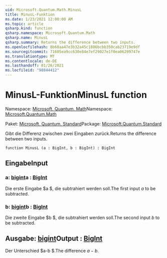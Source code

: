 ```yaml
---
uid: Microsoft.Quantum.Math.MinusL
title: MinusL-Funktion
ms.date: 1/23/2021 12:00:00 AM
ms.topic: article
qsharp.kind: function
qsharp.namespace: Microsoft.Quantum.Math
qsharp.name: MinusL
qsharp.summary: Returns the difference between two inputs.
ms.openlocfilehash: 8b68aa47e3b32a45c1886bcbb350cab23719e9df
ms.sourcegitcommit: 71605ea9cc630e84e7ef29027e1f0ea06299747e
ms.translationtype: MT
ms.contentlocale: de-DE
ms.lasthandoff: 01/26/2021
ms.locfileid: "98844412"
---
```

# <a name="minusl-function"></a><span data-ttu-id="9c926-102">MinusL-Funktion</span><span class="sxs-lookup"><span data-stu-id="9c926-102">MinusL function</span></span>

<span data-ttu-id="9c926-103">Namespace: [Microsoft. Quantum. Math](xref:Microsoft.Quantum.Math)</span><span class="sxs-lookup"><span data-stu-id="9c926-103">Namespace: [Microsoft.Quantum.Math](xref:Microsoft.Quantum.Math)</span></span>

<span data-ttu-id="9c926-104">Paket: [Microsoft. Quantum. Standard](https://nuget.org/packages/Microsoft.Quantum.Standard)</span><span class="sxs-lookup"><span data-stu-id="9c926-104">Package: [Microsoft.Quantum.Standard](https://nuget.org/packages/Microsoft.Quantum.Standard)</span></span>


<span data-ttu-id="9c926-105">Gibt die Differenz zwischen zwei Eingaben zurück.</span><span class="sxs-lookup"><span data-stu-id="9c926-105">Returns the difference between two inputs.</span></span>

```qsharp
function MinusL (a : BigInt, b : BigInt) : BigInt
```


## <a name="input"></a><span data-ttu-id="9c926-106">Eingabe</span><span class="sxs-lookup"><span data-stu-id="9c926-106">Input</span></span>

### <a name="a--bigint"></a><span data-ttu-id="9c926-107">a: [bigint](xref:microsoft.quantum.lang-ref.bigint)</span><span class="sxs-lookup"><span data-stu-id="9c926-107">a : [BigInt](xref:microsoft.quantum.lang-ref.bigint)</span></span>

<span data-ttu-id="9c926-108">Die erste Eingabe $a $, die subtrahiert werden soll.</span><span class="sxs-lookup"><span data-stu-id="9c926-108">The first input $a$ to be subtracted.</span></span>


### <a name="b--bigint"></a><span data-ttu-id="9c926-109">b: [bigint](xref:microsoft.quantum.lang-ref.bigint)</span><span class="sxs-lookup"><span data-stu-id="9c926-109">b : [BigInt](xref:microsoft.quantum.lang-ref.bigint)</span></span>

<span data-ttu-id="9c926-110">Die zweite Eingabe $b $, die subtrahiert werden soll.</span><span class="sxs-lookup"><span data-stu-id="9c926-110">The second input $b$ to be subtracted.</span></span>



## <a name="output--bigint"></a><span data-ttu-id="9c926-111">Ausgabe: [bigint](xref:microsoft.quantum.lang-ref.bigint)</span><span class="sxs-lookup"><span data-stu-id="9c926-111">Output : [BigInt](xref:microsoft.quantum.lang-ref.bigint)</span></span>

<span data-ttu-id="9c926-112">Der Unterschied $a-b $.</span><span class="sxs-lookup"><span data-stu-id="9c926-112">The difference $a - b$.</span></span>